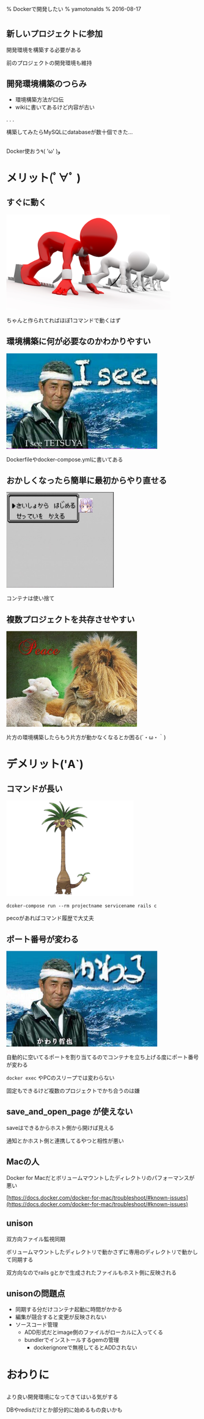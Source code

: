 % Dockerで開発したい
% yamotonalds
% 2016-08-17

#

## 新しいプロジェクトに参加

開発環境を構築する必要がある

前のプロジェクトの開発環境も維持

## 開発環境構築のつらみ

- 環境構築方法が口伝
- wikiに書いてあるけど内容が古い

. . .

構築してみたらMySQLにdatabaseが数十個できた…

## 

Docker使おう٩( 'ω' )و 

# メリット(ﾟ∀ﾟ )

## すぐに動く

<img src="images/ready.jpg" height="250px" />

ちゃんと作られてればほぼ1コマンドで動くはず

## 環境構築に何が必要なのかわかりやすい

<img src="images/wakaru.jpg" height="250px" />

Dockerfileやdocker-compose.ymlに書いてある

## おかしくなったら簡単に最初からやり直せる

<img src="images/restart.jpg" height="250px" />

コンテナは使い捨て

## 複数プロジェクトを共存させやすい

<img src="images/kyozon.jpg" height="250px" />

片方の環境構築したらもう片方が動かなくなるとか困る(´・ω・｀)

# デメリット('A`)

## コマンドが長い

<img src="images/long.jpg" height="250px" />

```
dcoker-compose run --rm projectname servicename rails c
```

pecoがあればコマンド履歴で大丈夫

## ポート番号が変わる

<img src="images/kawaru.jpg" height="250px" />

自動的に空いてるポートを割り当てるのでコンテナを立ち上げる度にポート番号が変わる

`docker exec` やPCのスリープでは変わらない

固定もできるけど複数のプロジェクトでかち合うのは嫌

## save_and_open_page が使えない

saveはできるからホスト側から開けば見える

通知とかホスト側と連携してるやつと相性が悪い

## Macの人

Docker for Macだとボリュームマウントしたディレクトリのパフォーマンスが悪い

[https://docs.docker.com/docker-for-mac/troubleshoot/#known-issues](https://docs.docker.com/docker-for-mac/troubleshoot/#known-issues)

## unison

双方向ファイル監視同期

ボリュームマウントしたディレクトリで動かさずに専用のディレクトリで動かして同期する

双方向なのでrails gとかで生成されたファイルもホスト側に反映される

## unisonの問題点

- 同期する分だけコンテナ起動に時間がかかる
- 編集が競合すると変更が反映されない
- ソースコード管理
    - ADD形式だとimage側のファイルがローカルに入ってくる
    - bundlerでインストールするgemの管理
        - dockerignoreで無視してるとADDされない

# おわりに

##

より良い開発環境になってきてはいる気がする

DBやredisだけとか部分的に始めるもの良いかも

